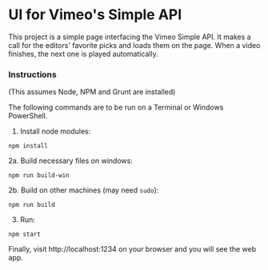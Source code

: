 # UI for Vimeo's Simple API

This project is a simple page interfacing the Vimeo Simple API.  It makes a call for the editors' favorite picks and loads them on the page. When a video finishes, the next one is played automatically.

### Instructions

(This assumes Node, NPM and Grunt are installed)

The following commands are to be run on a Terminal or Windows PowerShell.

1. Install node modules:

```
npm install
```

2a. Build necessary files on windows:

```
npm run build-win
```

2b. Build on other machines (may need ``` sudo ```):

```
npm run build
```

3. Run:

```
npm start
```

Finally, visit http://localhost:1234 on your browser and you will see the web app.



